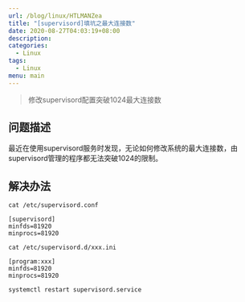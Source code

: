 ```yaml
---
url: /blog/linux/HTLMANZea
title: "[supervisord]填坑之最大连接数"
date: 2020-08-27T04:03:19+08:00
description:
categories:
  - Linux
tags:
  - Linux
menu: main
---
```


> 修改supervisord配置突破1024最大连接数

## 问题描述

最近在使用supervisord服务时发现，无论如何修改系统的最大连接数，由supervisord管理的程序都无法突破1024的限制。

## 解决办法

```
cat /etc/supervisord.conf

[supervisord]
minfds=81920
minprocs=81920

cat /etc/supervisord.d/xxx.ini

[program:xxx]
minfds=81920
minprocs=81920

systemctl restart supervisord.service

```